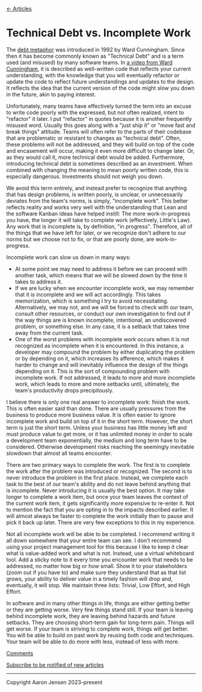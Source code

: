[← Articles](README.md#articles)

# Technical Debt vs. Incomplete Work

The [debt metaphor](http://c2.com/doc/oopsla92.html) was introduced in 1992 by Ward Cunningham. Since then it has become commonly known as "Technical Debt" and is a term used (and misused) by many software teams. In [a video from Ward Cunningham](https://www.youtube.com/watch?v=pqeJFYwnkjE), it is described as well-written code that reflects your current understanding, with the knowledge that you will eventually refactor or update the code to reflect future understandings and updates to the design. It reflects the idea that the current version of the code might slow you down in the future, akin to paying interest.

Unfortunately, many teams have effectively turned the term into an excuse to write code poorly with the expressed, but not often realized, intent to "refactor" it later. I put "refactor" in quotes because it is another frequently misused word. Usually this goes along with a "just ship it" or "move fast and break things" attitude. Teams will often refer to the parts of their codebase that are problematic or resistant to changes as "technical debt". Often, these problems will not be addressed, and they will build on top of the code and encasement will occur, making it even more difficult to change later. Or, as they would call it, more technical debt would be added. Furthermore, introducing technical debt is sometimes described as an investment. When combined with changing the meaning to mean poorly written code, this is especially dangerous. Investments should not weigh you down.

We avoid this term entirely, and instead prefer to recognize that anything that has design problems, is written poorly, is unclear, or unnecessarily deviates from the team's norms, is simply, "incomplete work". This better reflects reality and works very well with the understanding that Lean and the software Kanban ideas have helped instill: The more work-in-progress you have, the longer it will take to complete work (effectively, Little's Law). Any work that is incomplete is, by definition, "in progress". Therefore, all of the things that we have left for later, or we recognize don't adhere to our norms but we choose not to fix, or that are poorly done, are work-in-progress.

Incomplete work can slow us down in many ways:

- At some point we may need to address it before we can proceed with another task, which means that we will be slowed down by the time it takes to address it.
- If we are lucky when we encounter incomplete work, we may remember that it is incomplete and we will act accordingly. This takes memorization, which is something I try to avoid necessitating. Alternatively, we may not, and we will be forced to check with our team, consult other resources, or conduct our own investigation to find out if the way things are is known incomplete, intentional, an undiscovered problem, or something else. In any case, it is a setback that takes time away from the current task.
- One of the worst problems with incomplete work occurs when it is not recognized as incomplete when it is encountered. In this instance, a developer may compound the problem by either duplicating the problem or by depending on it, which increases its afference, which makes it harder to change and will inevitably influence the design of the things depending on it. This is the sort of compounding problem with incomplete work. If not addressed, it leads to more and more incomplete work, which leads to more and more setbacks until, ultimately, the team's productivity drops precipitously.

I believe there is only one real answer to incomplete work: finish the work. This is often easier said than done. There are usually pressures from the business to produce more business value. It is often easier to ignore incomplete work and build on top of it in the short term. However, the short term is just the short term. Unless your business has little money left and must produce value to get more, or it has unlimited money in order to scale a development team exponentially, the medium and long term have to be considered. Otherwise development risks reaching the seemingly inevitable slowdown that almost all teams encounter.

There are two primary ways to complete the work. The first is to complete the work after the problem was introduced or recognized. The second is to never introduce the problem in the first place. Instead, we complete each task to the best of our team's ability and do not leave behind anything that is incomplete. Never introducing it is usually the best option. It may take longer to complete a work item, but once your team leaves the context of the current work item, it gets significantly more expensive to re-enter it. Not to mention the fact that you are opting in to the impacts described earlier. It will almost always be faster to complete the work initially than to pause and pick it back up later. There are very few exceptions to this in my experience.

Not all incomplete work will be able to be completed. I recommend writing it all down somewhere that your entire team can see. I don't recommend using your project management tool for this because I like to keep it clear what is value-added work and what is not. Instead, use a virtual whiteboard tool. Add a sticky note to it every time you encounter work that needs to be addressed, no matter how big or how small. Show it to your stakeholders (zoom out if you have to) and make sure they understand that as that list grows, your ability to deliver value in a timely fashion will drop and, eventually, it will stop. We maintain three lists: Trivial, Low Effort, and High Effort.

In software and in many other things in life, things are either getting better or they are getting worse. Very few things stand still. If your team is leaving behind incomplete work, they are leaving behind hazards and future setbacks. They are choosing short-term gain for long-term pain. Things will get worse. If your team is striving to complete work, things will get better. You will be able to build on past work by reusing both code and techniques. Your team will be able to do more with less, instead of less with more.

[Comments](https://github.com/aaronjensen/software-development/discussions/1)

[Subscribe to be notified of new articles](https://github.com/aaronjensen/software-development/discussions/8)

---

Copyright Aaron Jensen 2023-present
